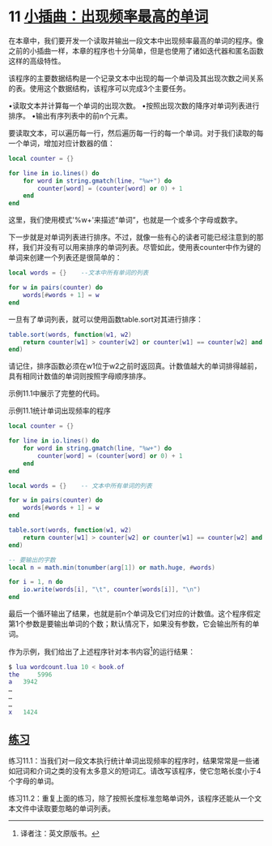 # 11 [小插曲：出现频率最高的单词](../lua.md#11-小插曲出现频率最高的单词)

在本章中，我们要开发一个读取并输出一段文本中出现频率最高的单词的程序。像之前的小插曲一样，本章的程序也十分简单，但是也使用了诸如迭代器和匿名函数这样的高级特性。

该程序的主要数据结构是一个记录文本中出现的每一个单词及其出现次数之间关系的表。使用这个数据结构，该程序可以完成3个主要任务。

•读取文本并计算每一个单词的出现次数。
•按照出现次数的降序对单词列表进行排序。
•输出有序列表中的前n个元素。

要读取文本，可以遍历每一行，然后遍历每一行的每一个单词。对于我们读取的每一个单词，增加对应计数器的值：

```lua
local counter = {}

for line in io.lines() do
    for word in string.gmatch(line, "%w+") do
        counter[word] = (counter[word] or 0) + 1
    end
end
```

这里，我们使用模式'%w+'来描述“单词”，也就是一个或多个字母或数字。

下一步就是对单词列表进行排序。不过，就像一些有心的读者可能已经注意到的那样，我们并没有可以用来排序的单词列表。尽管如此，使用表counter中作为键的
单词来创建一个列表还是很简单的：

```lua
local words = {}    --文本中所有单词的列表

for w in pairs(counter) do
    words[#words + 1] = w
end
```

一旦有了单词列表，就可以使用函数table.sort对其进行排序：

```lua
table.sort(words, function(w1, w2)
    return counter[w1] > counter[w2] or counter[w1] == counter[w2] and w1 < w2
end)
```

请记住，排序函数必须在w1位于w2之前时返回真。计数值越大的单词排得越前，具有相同计数值的单词则按照字母顺序排序。

示例11.1中展示了完整的代码。

示例11.1统计单词出现频率的程序

```lua
local counter = {}

for line in io.lines() do
    for word in string.gmatch(line, "%w+") do
        counter[word] = (counter[word] or 0) + 1
    end
end

local words = {}    -- 文本中所有单词的列表

for w in pairs(counter) do
    words[#words + 1] = w
end

table.sort(words, function(w1, w2)
    return counter[w1] > counter[w2] or counter[w1] == counter[w2] and w1 < w2
end)

-- 要输出的字数
local n = math.min(tonumber(arg[1]) or math.huge, #words)

for i = 1, n do
    io.write(words[i], "\t", counter[words[i]], "\n")
end
```

最后一个循环输出了结果，也就是前n个单词及它们对应的计数值。这个程序假定第1个参数是要输出单词的个数；默认情况下，如果没有参数，它会输出所有的单词。

作为示例，我们给出了上述程序针对本书内容[^1]的运行结果：

```lua
$ lua wordcount.lua 10 < book.of
the     5996
a   3942
…
…
…
x   1424
```

## [练习](../lua.md#11-小插曲出现频率最高的单词)

练习11.1：当我们对一段文本执行统计单词出现频率的程序时，结果常常是一些诸如冠词和介词之类的没有太多意义的短词汇。请改写该程序，使它忽略长度小于4个字母的单词。

练习11.2：重复上面的练习，除了按照长度标准忽略单词外，该程序还能从一个文本文件中读取要忽略的单词列表。

[^1]:译者注：英文原版书。
